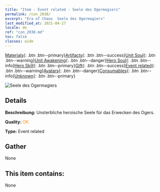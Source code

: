 ```yaml
---
title: "Item - Event related - Seele des Ogermagiers"
permalink: /con_2038/
excerpt: "Era of Chaos  Seele des Ogermagiers"
last_modified_at: 2021-04-27
locale: de
ref: "con_2038.md"
toc: false
classes: wide
---
```

 [Materials](/ItemsDE/){: .btn .btn--primary}[Artifacts](/ItemsDE/Artifacts/){: .btn .btn--success}[Unit Soul](/ItemsDE/UnitSoul/){: .btn .btn--warning}[Unit Awakening](/ItemsDE/UnitAwakening/){: .btn .btn--danger}[Hero Soul](/ItemsDE/HeroSoul/){: .btn .btn--info}[Hero Skill](/ItemsDE/HeroSkill/){: .btn .btn--primary}[Gift](/ItemsDE/Gift/){: .btn .btn--success}[Event related](/ItemsDE/Events/){: .btn .btn--warning}[Avatars](/ItemsDE/Avatars/){: .btn .btn--danger}[Consumables](/ItemsDE/Consumables/){: .btn .btn--info}[Unknown](/ItemsDE/Unknown/){: .btn .btn--primary}

 ![Seele des Ogermagiers](/images/t/juexing_404.png)

## Details
 **Beschreibung:** Unsterbliche heroische Seele für das Erwecken des Ogers.

 **Quality:** <span style="color: #FF8C00">OK</span>

 **Type:** Event related

## Gather

  None

## This item contains:

  None

